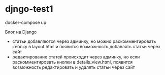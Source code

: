 # djngo-test1
docker-compose up

Блог на Django
- статьи добавляются через админку, но можно раскомментировать кнопку в layout.html и появится возможность добавлять статьи через сайт
- редактирование статей происходит через админку, но если раскомментировать кнопки в details_view.html, появится возможность редактировать и удалять статьи через сайт

